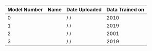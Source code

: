 | Model Number        | Name | Date Uploaded | Data Trained on |
|-------------------|------------|----------|--------------|
|    0     |         | / /  | 2010         |
|    1     |         | / /   | 2019         |
|  2   |         | / / | 2001         |
|   3   |         | / /  | 2019         |

